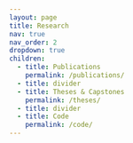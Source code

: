 ```yaml
---
layout: page
title: Research
nav: true
nav_order: 2
dropdown: true
children:
  - title: Publications
    permalink: /publications/
  - title: divider
  - title: Theses & Capstones
    permalink: /theses/
  - title: divider
  - title: Code
    permalink: /code/
---
```

